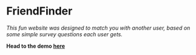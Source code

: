# FriendFinder
_This fun website was designed to match you with another user, based on some simple survey questions each user gets._

**Head to the demo [here](https://friendfinder-nhk.herokuapp.com)**

